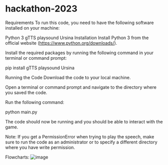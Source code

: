 # hackathon-2023

Requirements
To run this code, you need to have the following software installed on your machine:

Python 3
gTTS
playsound
Ursina
Installation
Install Python 3 from the official website (https://www.python.org/downloads/).

Install the required packages by running the following command in your terminal or command prompt:


pip install gTTS playsound Ursina


Running the Code
Download the code to your local machine.

Open a terminal or command prompt and navigate to the directory where you saved the code.

Run the following command:

python main.py

The code should now be running and you should be able to interact with the game.

Note: If you get a PermissionError when trying to play the speech, make sure to run the code as an administrator or to specify a different directory where you have write permission.


Flowcharts:
![image](https://user-images.githubusercontent.com/49107678/218781097-42a8888c-3f42-498f-bafe-3e949a299b24.png)

